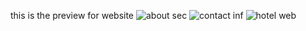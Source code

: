 this is the preview for website
![about sec](https://github.com/sabin-Khadka0/simple-website/assets/146651918/0b67cee4-4165-48de-b0c3-9bd6c2b3e4f9)
![contact inf](https://github.com/sabin-Khadka0/simple-website/assets/146651918/8ea6522a-34d4-48b1-bc0a-aa920673b421)
![hotel web](https://github.com/sabin-Khadka0/simple-website/assets/146651918/27bdff1a-154a-4998-86e7-4da6780316a0)

